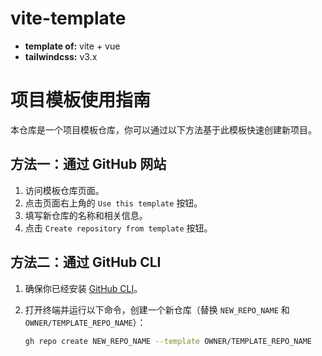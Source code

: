 # vite-template

- **template of:** vite + vue
- **tailwindcss:** v3.x

# 项目模板使用指南

本仓库是一个项目模板仓库，你可以通过以下方法基于此模板快速创建新项目。

## 方法一：通过 GitHub 网站

1. 访问模板仓库页面。
2. 点击页面右上角的 `Use this template` 按钮。
3. 填写新仓库的名称和相关信息。
4. 点击 `Create repository from template` 按钮。

## 方法二：通过 GitHub CLI

1. 确保你已经安装 [GitHub CLI](https://cli.github.com/)。

2. 打开终端并运行以下命令，创建一个新仓库（替换 `NEW_REPO_NAME` 和 `OWNER/TEMPLATE_REPO_NAME`）：

   ```sh
   gh repo create NEW_REPO_NAME --template OWNER/TEMPLATE_REPO_NAME
   ```